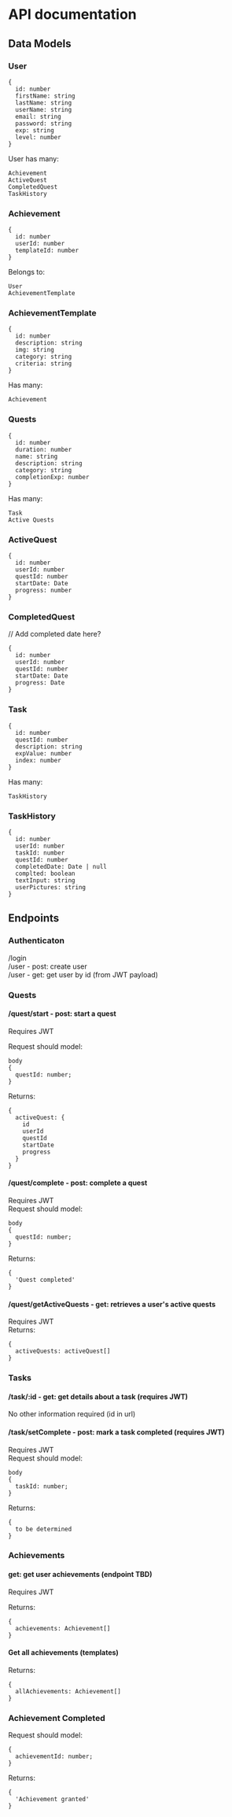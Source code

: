 # API documentation

## Data Models

### User

```
{
  id: number
  firstName: string
  lastName: string
  userName: string
  email: string
  password: string
  exp: string
  level: number
}
```

User has many:
```
Achievement
ActiveQuest
CompletedQuest
TaskHistory
```

### Achievement

```
{
  id: number
  userId: number
  templateId: number
}
```

Belongs to: 
```
User
AchievementTemplate
```

### AchievementTemplate

```
{
  id: number
  description: string
  img: string
  category: string
  criteria: string
}
```

Has many:
```
Achievement
```

### Quests

```
{
  id: number
  duration: number
  name: string
  description: string
  category: string
  completionExp: number
}
```

Has many:
```
Task
Active Quests
```

### ActiveQuest

```
{
  id: number
  userId: number
  questId: number
  startDate: Date
  progress: number 
}
```

### CompletedQuest

// Add completed date here?

```
{
  id: number
  userId: number
  questId: number
  startDate: Date
  progress: Date
}
```

### Task

```
{
  id: number
  questId: number
  description: string
  expValue: number
  index: number
}
```

Has many:
```
TaskHistory
```

### TaskHistory

```
{
  id: number
  userId: number
  taskId: number
  questId: number
  completedDate: Date | null
  complted: boolean
  textInput: string
  userPictures: string
}
```


## Endpoints

### Authenticaton

/login\
/user - post: create user\
/user - get: get user by id (from JWT payload)

### Quests

#### /quest/start - post: start a quest

Requires JWT

Request should model:
```
body
{
  questId: number;
}
```

Returns:
```
{
  activeQuest: {
    id
    userId
    questId
    startDate
    progress
  }
}
```


#### /quest/complete - post: complete a quest

Requires JWT\
Request should model:
```
body
{
  questId: number;
}
```

Returns:
```
{
  'Quest completed'
}
```


#### /quest/getActiveQuests - get: retrieves a user's active quests

Requires JWT\
Returns:
```
{
  activeQuests: activeQuest[]
}
```

### Tasks

#### /task/:id - get: get details about a task (requires JWT)

No other information required (id in url)

#### /task/setComplete - post: mark a task completed (requires JWT)

Requires JWT\
Request should model:
```
body
{
  taskId: number;
}
```

Returns:
```
{
  to be determined
}
```

### Achievements

#### get: get user achievements (endpoint TBD)

Requires JWT

Returns:
```
{
  achievements: Achievement[]
}
```

#### Get all achievements (templates)

Returns:
```
{
  allAchievements: Achievement[]
}
```

### Achievement Completed

Request should model:
```
{
  achievementId: number;
}
```

Returns:
```
{
  'Achievement granted'
}
```



